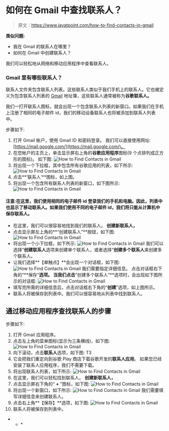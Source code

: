 # 如何在 Gmail 中查找联系人？

> 原文：<https://www.javatpoint.com/how-to-find-contacts-in-gmail>

**类似问题:**

*   我在 Gmail 的联系人在哪里？
*   如何在 Gmail 中创建联系人？

我们可以轻松地从网络和移动应用程序中查看联系人。

### Gmail 里有哪些联系人？

联系人文件夹包含联系人列表。这些联系人类似于我们手机上的联系人。它也被定义为包含联系人列表的 [Gmail](gmail) 地址簿，这些联系人通常被称为**谷歌联系人。**

我们一打开联系人图标，就会出现一个包含联系人列表的新窗口。如果我们在手机上注册了相同的电子邮件 id，我们的移动设备联系人也将被添加到联系人列表中。

 <h2steps to="" find="" contacts="" in="" computer="" h2="">步骤如下:

1.  打开 Gmail 帐户，使用 Gmail ID 和密码登录。
    我们可以直接使用网址:[https://mail.google.com/](https://mail.google.com/)。
2.  在您帐户的主页上，单击显示屏右上角的**谷歌应用程序**图标(9 个点排列成正方形的图标)。
    如下图:
    ![How to Find Contacts in Gmail](img/7800814e2003dcdef449e4cff282c5d7.png)
3.  将出现一个下拉框，其中包含所有谷歌应用的列表，如下所示:
    ![How to Find Contacts in Gmail](img/09b699c2829856196ea3f2a8523af1d1.png)
4.  点击**‘联系人’**图标，如上图。
5.  将出现一个包含所有联系人列表的新窗口，如下图所示:
    ![How to Find Contacts in Gmail](img/d5e90d6f95f6600c3164c6a19181d721.png)

#### 注意:在这里，我们使用相同的电子邮件 id 登录我们的手机和电脑。因此，列表中也显示了移动联系人。如果我们使用不同的电子邮件 id，我们将只能从计算机中保存联系人。

*   在这里，我们可以很容易地找到我们的联系人。
    **创建新联系人，**
*   点击显示屏左上角的**“创建联系人”**按钮，如下图:
    ![How to Find Contacts in Gmail](img/dcbedcd537b48f66335670fa42ca31bf.png)
*   将出现一个小下拉框，如下所示:
    ![How to Find Contacts in Gmail](img/627bf168de6ae2234b8b621ab49f5f8b.png)
    我们可以选择“**创建联系人**选项来创建单个联系人，或者选择“**创建多个联系人**来创建多个联系人。
*   让我们选择**【单触点】**会出现一个对话框，如下图:
    ![How to Find Contacts in Gmail](img/c25b34c6a0d9deb3caa68ac6d8d04f6d.png)
    我们需要指定详细信息。
    点击对话框右下角的“**保存”**选项。
    当我们点击**“创建多个联系人”**选项时，会出现如下图所示的对话框:
    ![How to Find Contacts in Gmail](img/8b0c485f154de22894d0209b68c47ebf.png)
*   填写完所需的详细信息后，点击对话框右下角的“**创建**”选项，如上图所示。
*   联系人将被保存到列表中。我们可以很容易地从列表中找到联系人。

## 通过移动应用程序查找联系人的步骤

步骤如下:

1.  打开 Gmail 应用程序。
2.  点击左上角的菜单图标(显示为三条横线)，如下图:
    ![How to Find Contacts in Gmail](img/3bab2c39f5cee40d40f0cc80ac279662.png)
3.  向下滚动，点击**联系人**选项，如下图:
    T3
4.  它会把我们重定向到谷歌 Play 商店下载谷歌开发的**联系人应用**。
    如果您已经安装了联系人应用程序，我们不需要下载。
5.  将出现联系人列表，如下所示:
    ![How to Find Contacts in Gmail](img/204d2adc47c673d681140ed4f5789fef.png)
6.  在这里，我们可以轻松找到联系人。
    **创建新联系人，**
7.  点击显示屏右下角的“ **+** ”图标，如下图:
    ![How to Find Contacts in Gmail](img/0c93f68c917b67f9a51b1f43dbc779c1.png)
8.  将出现一个新窗口，如下所示:
    ![How to Find Contacts in Gmail](img/f695040335b5459e7df373e3f89c5a0f.png)
    我们需要填写详细信息来创建联系人。
9.  点击右上角**【保存】**选项，如下图:
    ![How to Find Contacts in Gmail](img/ac4be189d60329a4d714cd92fe903768.png)
10.  联系人将被保存到列表中。

* * *</h2steps>